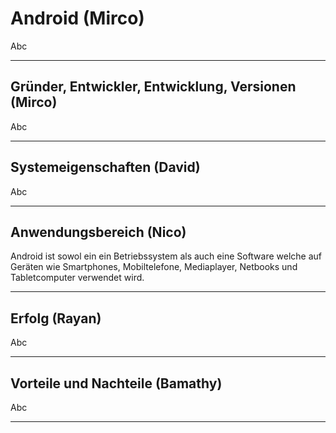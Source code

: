 # Android (Mirco)
Abc

---

## Gründer, Entwickler, Entwicklung, Versionen (Mirco)
Abc

---

## Systemeigenschaften (David)
Abc

---

## Anwendungsbereich (Nico)
Android ist sowol ein ein Betriebssystem als auch eine Software welche auf Geräten wie Smartphones, Mobiltelefone, Mediaplayer, Netbooks und Tabletcomputer verwendet wird.

---

## Erfolg (Rayan)
Abc

---

## Vorteile und Nachteile (Bamathy)
Abc

---
